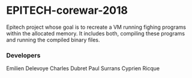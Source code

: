 # EPITECH-corewar-2018
Epitech project whose goal is to recreate a VM running fighing programs within the allocated memory. It includes both, compiling these programs and running the compiled binary files.

### Developers

Emilien Delevoye
Charles Dubret
Paul Surrans
Cyprien Ricque
